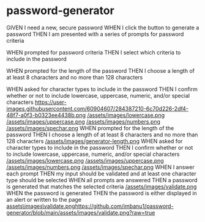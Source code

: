 # password-generator
GIVEN I need a new, secure password
WHEN I click the button to generate a password
THEN I am presented with a series of prompts for password criteria

WHEN prompted for password criteria
THEN I select which criteria to include in the password

WHEN prompted for the length of the password
THEN I choose a length of at least 8 characters and no more than 128 characters

WHEN asked for character types to include in the password
THEN I confirm whether or not to include lowercase, uppercase, numeric, and/or 
special characters
https://user-images.githubusercontent.com/60904607/284387210-6c70d226-2df4-48f7-a0f3-b0323ee4438b.png
[/assets/images/lowercase.png](https://github.com/imbanu1/password-generator/blob/main/assets/images/lowercase.png?raw=true)
[/assets/images/uppercase.png](https://github.com/imbanu1/password-generator/blob/main/assets/images/uppercase.png?raw=true)
[/assets/images/numbers.png](https://github.com/imbanu1/password-generator/blob/main/assets/images/numbers.png?raw=true)
[/assets/images/spechar.png](https://github.com/imbanu1/password-generator/blob/main/assets/images/spechar.png?raw=true)
WHEN prompted for the length of the password
THEN I choose a length of at least 8 characters and no more than 128 characters
[/assets/images/generator-length.png](https://github.com/imbanu1/password-generator/blob/main/assets/images/generator-length.png?raw=true)
WHEN asked for character types to include in the password
THEN I confirm whether or not to include lowercase, uppercase, numeric, and/or special characters
[/assets/images/lowercase.png](https://github.com/imbanu1/password-generator/blob/main/assets/images/lowercase.png?raw=true)
[/assets/images/uppercase.png](https://github.com/imbanu1/password-generator/blob/main/assets/images/uppercase.png?raw=true)
[/assets/images/numbers.png](https://github.com/imbanu1/password-generator/blob/main/assets/images/numbers.png?raw=true)
[/assets/images/spechar.png](https://github.com/imbanu1/password-generator/blob/main/assets/images/spechar.png?raw=true)
WHEN I answer each prompt
THEN my input should be validated and at least one character type should be selected
WHEN all prompts are answered
THEN a password is generated that matches the selected criteria
[/assets/images/validate.png](https://github.com/imbanu1/password-generator/blob/main/assets/images/validate.png?raw=true)
WHEN the password is generated
THEN the password is either displayed in an alert or written to the page
[assets\images\validate.png](https://github.com/imbanu1/password-generator/blob/main/assets/images/validate.png?raw=true)https://github.com/imbanu1/password-generator/blob/main/assets/images/validate.png?raw=true
